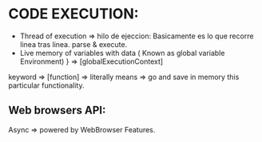 # CODE EXECUTION: 
[ExecutionContext]: {
- Thread of execution => hilo de ejeccion:
Basicamente es lo que recorre linea tras linea. parse & execute. 
- Live memory of variables with data ( Known as global variable Environment) 
} => [globalExecutionContext]

keyword => [function] => literally means => go and save in memory this particular functionality. 

## Web browsers API:
Async => powered by WebBrowser Features.